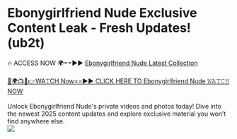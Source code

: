 # Ebonygirlfriend Nude Exclusive Content Leak - Fresh Updates! (ub2t)

🔥 ACCESS NOW 🌍==►► <a href="https://tinyurl.com/yc657z5k" rel="nofollow">Ebonygirlfriend Nude Latest Collection</a>
<br><br>
[🔴🌍📺📱👉WA𝚃CH Now==►► CLICK HERE TO Ebonygirlfriend Nude 𝚆𝙰𝚃𝙲𝙷 NOW](https://tinyurl.com/yc657z5k)
<br><br>
Unlock Ebonygirlfriend Nude's private videos and photos today! Dive into the newest 2025 content updates and explore exclusive material you won’t find anywhere else.
<br>
<a href="https://tinyurl.com/yc657z5k" rel="nofollow" data-target="animated-image.originalLink"><img src="https://camo.githubusercontent.com/8a4f000d20f83aca3bf7ec5f350d767afa0574a8a352519fd8cfa583a6f93a33/68747470733a2f2f692e696d6775722e636f6d2f644a486b345a712e676966" data-canonical-src="https://i.imgur.com/dJHk4Zq.gif" style="max-width: 100%; display: inline-block;" data-target="animated-image.originalImage"></a>
<br>
